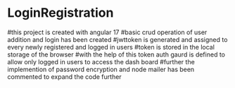 # LoginRegistration
#this project is created with angular 17
#basic crud operation of user addition and login has been created 
#jwttoken is generated and assigned to every newly registered and logged in users
#token is stored in the local storage of the browser
#with the help of this token auth gaurd is defined to allow only logged in users to access the dash board
#further the implemention of password encryption and node mailer has been commented to expand the code further
